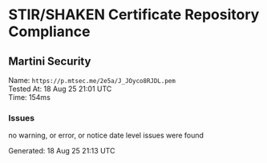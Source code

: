 # STIR/SHAKEN Certificate Repository Compliance

## Martini Security

Name: `https://p.mtsec.me/2e5a/J_JOyco8RJDL.pem`\
Tested At: 18 Aug 25 21:01 UTC\
Time: 154ms

### Issues

no warning, or error, or notice date level issues were found

Generated: 18 Aug 25 21:13 UTC
